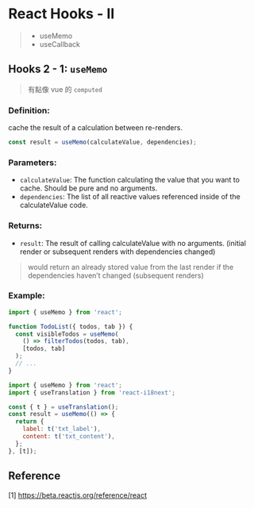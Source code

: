 # React Hooks - II
> - useMemo
> - useCallback

## Hooks 2 - 1: `useMemo`
> 有點像 vue 的 `computed`

### Definition:
cache the result of a calculation between re-renders.
```js
const result = useMemo(calculateValue, dependencies);
```

### Parameters:
- `calculateValue`: The function calculating the value that you want to cache. Should be pure and no arguments.
- `dependencies`: The list of all reactive values referenced inside of the calculateValue code.

### Returns:
- `result`: The result of calling calculateValue with no arguments. (initial render or subsequent renders with dependencies changed)
> would return an already stored value from the last render if the dependencies haven’t changed (subsequent renders)

### Example:
```js
import { useMemo } from 'react';

function TodoList({ todos, tab }) {
  const visibleTodos = useMemo(
    () => filterTodos(todos, tab),
    [todos, tab]
  );
  // ...
}
```

```js
import { useMemo } from 'react';
import { useTranslation } from 'react-i18next';

const { t } = useTranslation();
const result = useMemo(() => {
  return {
    label: t('txt_label'),
    content: t('txt_content'),
  };
}, [t]);
```





## Reference
[1] https://beta.reactjs.org/reference/react